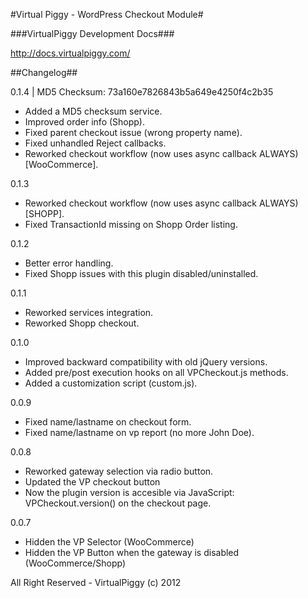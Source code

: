 #Virtual Piggy - WordPress Checkout Module#

###VirtualPiggy Development Docs###

http://docs.virtualpiggy.com/

##Changelog##

0.1.4 | MD5 Checksum: 73a160e7826843b5a649e4250f4c2b35
- Added a MD5 checksum service.
- Improved order info (Shopp).
- Fixed parent checkout issue (wrong property name).
- Fixed unhandled Reject callbacks.
- Reworked checkout workflow (now uses async callback ALWAYS) [WooCommerce].

0.1.3
- Reworked checkout workflow (now uses async callback ALWAYS) [SHOPP].
- Fixed TransactionId missing on Shopp Order listing.

0.1.2
- Better error handling.
- Fixed Shopp issues with this plugin disabled/uninstalled.

0.1.1
- Reworked services integration.
- Reworked Shopp checkout.

0.1.0

- Improved backward compatibility with old jQuery versions.
- Added pre/post execution hooks on all VPCheckout.js methods.
- Added a customization script (custom.js).

0.0.9

- Fixed name/lastname on checkout form.
- Fixed name/lastname on vp report (no more John Doe).

0.0.8

- Reworked gateway selection via radio button.
- Updated the VP checkout button
- Now the plugin version is accesible via JavaScript: VPCheckout.version() on the checkout page.

0.0.7

- Hidden the VP Selector (WooCommerce)
- Hidden the VP Button when the gateway is disabled (WooCommerce/Shopp)

All Right Reserved - VirtualPiggy (c) 2012
